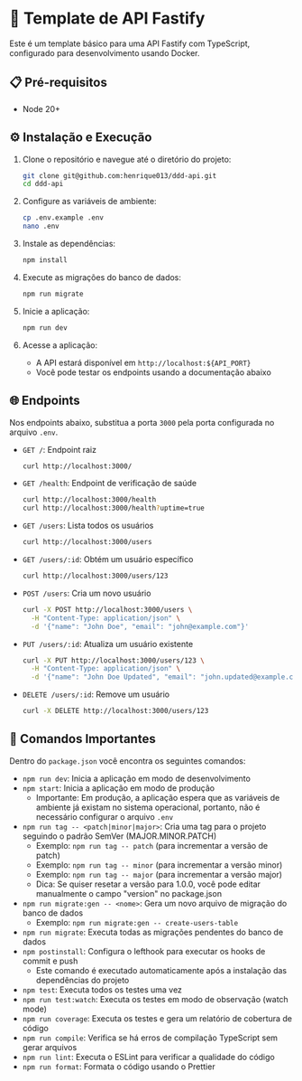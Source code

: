 <!-- TODO: update this file -->

# 🚀 Template de API Fastify

Este é um template básico para uma API Fastify com TypeScript, configurado para desenvolvimento usando Docker.

## 📋 Pré-requisitos

- Node 20+

## ⚙️ Instalação e Execução

1. Clone o repositório e navegue até o diretório do projeto:

   ```bash
   git clone git@github.com:henrique013/ddd-api.git
   cd ddd-api
   ```

2. Configure as variáveis de ambiente:

   ```bash
   cp .env.example .env
   nano .env
   ```

3. Instale as dependências:

   ```bash
   npm install
   ```

4. Execute as migrações do banco de dados:

   ```bash
   npm run migrate
   ```

5. Inicie a aplicação:

   ```bash
   npm run dev
   ```

6. Acesse a aplicação:
   - A API estará disponível em `http://localhost:${API_PORT}`
   - Você pode testar os endpoints usando a documentação abaixo

## 🌐 Endpoints

Nos endpoints abaixo, substitua a porta `3000` pela porta configurada no arquivo `.env`.

- `GET /`: Endpoint raiz

  ```bash
  curl http://localhost:3000/
  ```

- `GET /health`: Endpoint de verificação de saúde

  ```bash
  curl http://localhost:3000/health
  curl http://localhost:3000/health?uptime=true
  ```

- `GET /users`: Lista todos os usuários

  ```bash
  curl http://localhost:3000/users
  ```

- `GET /users/:id`: Obtém um usuário específico

  ```bash
  curl http://localhost:3000/users/123
  ```

- `POST /users`: Cria um novo usuário

  ```bash
  curl -X POST http://localhost:3000/users \
    -H "Content-Type: application/json" \
    -d '{"name": "John Doe", "email": "john@example.com"}'
  ```

- `PUT /users/:id`: Atualiza um usuário existente

  ```bash
  curl -X PUT http://localhost:3000/users/123 \
    -H "Content-Type: application/json" \
    -d '{"name": "John Doe Updated", "email": "john.updated@example.com"}'
  ```

- `DELETE /users/:id`: Remove um usuário
  ```bash
  curl -X DELETE http://localhost:3000/users/123
  ```

## 🔑 Comandos Importantes

Dentro do `package.json` você encontra os seguintes comandos:

- `npm run dev`: Inicia a aplicação em modo de desenvolvimento
- `npm start`: Inicia a aplicação em modo de produção
  - Importante: Em produção, a aplicação espera que as variáveis de ambiente já existam no sistema operacional, portanto, não é necessário configurar o arquivo `.env`
- `npm run tag -- <patch|minor|major>`: Cria uma tag para o projeto seguindo o padrão SemVer (MAJOR.MINOR.PATCH)
  - Exemplo: `npm run tag -- patch` (para incrementar a versão de patch)
  - Exemplo: `npm run tag -- minor` (para incrementar a versão minor)
  - Exemplo: `npm run tag -- major` (para incrementar a versão major)
  - Dica: Se quiser resetar a versão para 1.0.0, você pode editar manualmente o campo "version" no package.json
- `npm run migrate:gen -- <nome>`: Gera um novo arquivo de migração do banco de dados
  - Exemplo: `npm run migrate:gen -- create-users-table`
- `npm run migrate`: Executa todas as migrações pendentes do banco de dados
- `npm postinstall`: Configura o lefthook para executar os hooks de commit e push
  - Este comando é executado automaticamente após a instalação das dependências do projeto
- `npm test`: Executa todos os testes uma vez
- `npm run test:watch`: Executa os testes em modo de observação (watch mode)
- `npm run coverage`: Executa os testes e gera um relatório de cobertura de código
- `npm run compile`: Verifica se há erros de compilação TypeScript sem gerar arquivos
- `npm run lint`: Executa o ESLint para verificar a qualidade do código
- `npm run format`: Formata o código usando o Prettier
